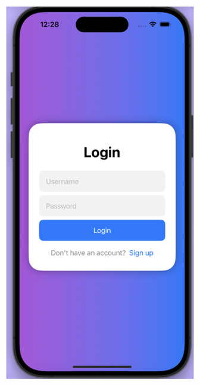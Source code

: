 ![image alt](https://github.com/alicegamartins/Login/blob/180e54c027c1e64842bcc5285bb076a97247671f/login.png)

